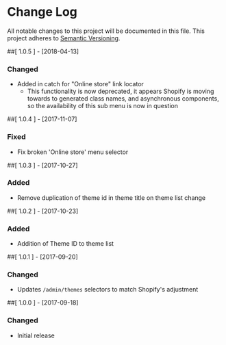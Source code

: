 # Change Log

All notable changes to this project will be documented in this file.
This project adheres to [Semantic Versioning](http://semver.org/).

##[ 1.0.5 ] - [2018-04-13]
### Changed
- Added in catch for "Online store" link locator
  - This functionality is now deprecated, it appears Shopify is moving
    towards to generated class names, and asynchronous components, so
    the availability of this sub menu is now in question

##[ 1.0.4 ] - [2017-11-07]
### Fixed
- Fix broken 'Online store' menu selector

##[ 1.0.3 ] - [2017-10-27]
### Added
- Remove duplication of theme id in theme title on theme list change

##[ 1.0.2 ] - [2017-10-23]
### Added
- Addition of Theme ID to theme list

##[ 1.0.1 ] - [2017-09-20]
### Changed
- Updates `/admin/themes` selectors to match Shopify's adjustment

##[ 1.0.0 ] - [2017-09-18]
### Changed
- Initial release
